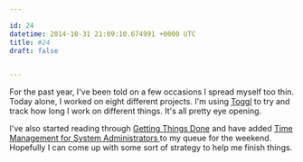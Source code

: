 ```yaml
---

id: 24
datetime: 2014-10-31 21:09:10.674991 +0000 UTC
title: #24
draft: false


---
```


For the past year, I've been told on a few occasions I spread myself too thin. Today alone, I worked on eight different projects. I'm using [Toggl](https://www.toggl.com) to try and track how long I work on different things. It's all pretty eye opening.

I've also started reading through [Getting Things Done](https://www.goodreads.com/book/show/1633.Getting_Things_Done) and have added [Time Management for System Administrators
](https://www.goodreads.com/book/show/376236.Time_Management_for_System_Administrators) to my queue for the weekend. Hopefully I can come up with some sort of strategy to help me finish things.
